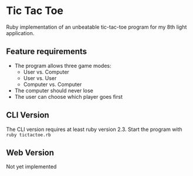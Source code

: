 # Tic Tac Toe

Ruby implementation of an unbeatable tic-tac-toe program for my 8th light application.


## Feature requirements

* The program allows three game modes:
  * User vs. Computer
  * User vs. User
  * Computer vs. Computer
* The computer should never lose
* The user can choose which player goes first


## CLI Version

The CLI version requires at least ruby version 2.3. Start the program with `ruby tictactoe.rb`


## Web Version

Not yet implemented
